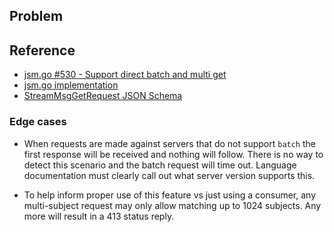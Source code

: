 ## Problem

## Reference

- [jsm.go #530 - Support direct batch and multi get](https://github.com/nats-io/jsm.go/pull/530/files)
- [jsm.go implementation](https://github.com/nats-io/jsm.go/blob/1c7f0e42497859a4594efbc657ca25237cab7359/streams.go#L749)
- [StreamMsgGetRequest JSON Schema](https://github.com/nats-io/jsm.go/blob/main/schemas/jetstream/api/v1/stream_msg_get_request.json)

### Edge cases


- When requests are made against servers that do not support `batch` the first response will be received and nothing will follow. There is no way to detect this scenario and the batch request will time out. Language documentation must clearly call out what server version supports this.

- To help inform proper use of this feature vs just using a consumer, any multi-subject request may only allow matching up to 1024 subjects. Any more will result in a 413 status reply.
